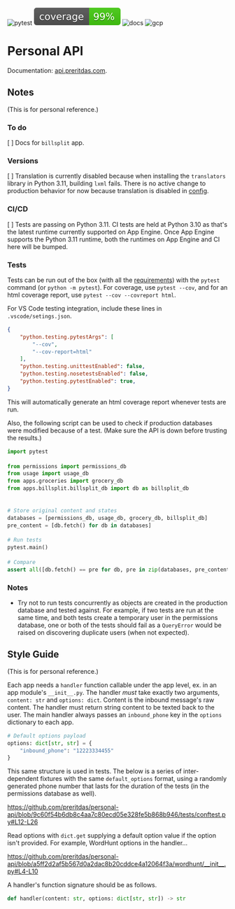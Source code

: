 ![pytest](https://github.com/preritdas/personal-api/actions/workflows/pytest.yml/badge.svg)
![coverage](tests/badge.svg)
![docs](https://github.com/preritdas/personal-api/actions/workflows/docs.yml/badge.svg)
![gcp](https://github.com/preritdas/personal-api/actions/workflows/google-cloud.yml/badge.svg)


# Personal API

Documentation: [api.preritdas.com](https://api.preritdas.com). 


## Notes

(This is for personal reference.)

### To do

[ ] Docs for `billsplit` app.


### Versions

[ ] Translation is currently disabled because when installing the `translators` library in Python 3.11, building `lxml` fails. There is no active change to production behavior for now because translation is disabled in [config](config.py).

### CI/CD

[ ] Tests are passing on Python 3.11. CI tests are held at Python 3.10 as that's the latest runtime currently supported on App Engine. Once App Engine supports the Python 3.11 runtime, both the runtimes on App Engine and CI here will be bumped.

### Tests

Tests can be run out of the box (with all the [requirements](tests/requirements.txt)) with the `pytest` command (or `python -m pytest`). For coverage, use `pytest --cov`, and for an html coverage report, use `pytest --cov --covreport html`. 

For VS Code testing integration, include these lines in `.vscode/setings.json`.

```json
{
    "python.testing.pytestArgs": [
        "--cov",
        "--cov-report=html"
    ],
    "python.testing.unittestEnabled": false,
    "python.testing.nosetestsEnabled": false,
    "python.testing.pytestEnabled": true,
}
```

This will automatically generate an html coverage report whenever tests are run.

Also, the following script can be used to check if production databases were modified because of a test. (Make sure the API is down before trusting the results.)

```python
import pytest

from permissions import permissions_db
from usage import usage_db
from apps.groceries import grocery_db
from apps.billsplit.billsplit_db import db as billsplit_db


# Store original content and states
databases = [permissions_db, usage_db, grocery_db, billsplit_db]
pre_content = [db.fetch() for db in databases]

# Run tests
pytest.main()

# Compare
assert all([db.fetch() == pre for db, pre in zip(databases, pre_content)])
```

### Notes

- Try not to run tests concurrently as objects are created in the production database and tested against. For example, if two tests are run at the same time, and both tests create a temporary user in the permissions database, one or both of the tests should fail as a `QueryError` would be raised on discovering duplicate users (when not expected).

## Style Guide

(This is for personal reference.)

Each app needs a `handler` function callable under the app level, ex. in an app module's `__init__.py`. The handler *must* take exactly two arguments, `content: str` and `options: dict`. Content is the inbound message's raw content. The handler must return string content to be texted back to the user. The main handler always passes an `inbound_phone` key in the `options` dictionary to each app.

```python
# Default options payload
options: dict[str, str] = {
    "inbound_phone": "12223334455"
}
```

This same structure is used in tests. The below is a series of inter-dependent fixtures with the same `default_options` format, using a randomly generated phone number that lasts for the duration of the tests (in the permissions database as well).

https://github.com/preritdas/personal-api/blob/9c60f54b6db8c4aa7c80ecd05e328fe5b868b946/tests/conftest.py#L12-L26

Read options with `dict.get` supplying a default option value if the option isn't provided. For example, WordHunt options in the handler...

https://github.com/preritdas/personal-api/blob/a5ff2d2af5b567d0a2dac8b20cddce4a12064f3a/wordhunt/__init__.py#L4-L10

A handler's function signature should be as follows.

```python
def handler(content: str, options: dict[str, str]) -> str
```
